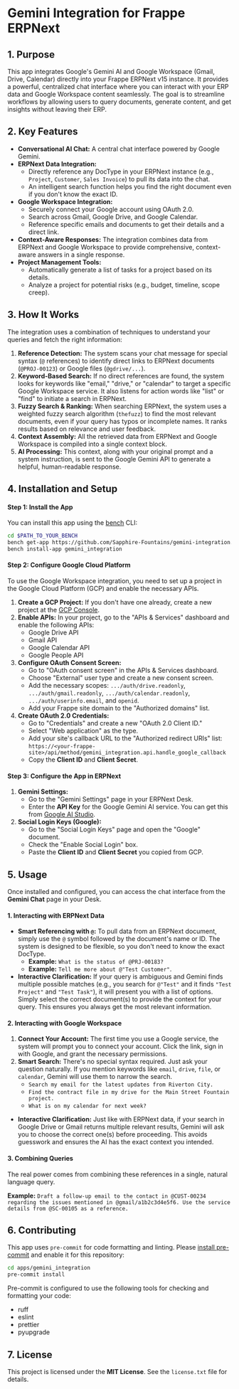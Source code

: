 # Gemini Integration for Frappe ERPNext

## 1. Purpose

This app integrates Google's Gemini AI and Google Workspace (Gmail, Drive, Calendar) directly into your Frappe ERPNext v15 instance. It provides a powerful, centralized chat interface where you can interact with your ERP data and Google Workspace content seamlessly. The goal is to streamline workflows by allowing users to query documents, generate content, and get insights without leaving their ERP.

## 2. Key Features

*   **Conversational AI Chat:** A central chat interface powered by Google Gemini.
*   **ERPNext Data Integration:**
    *   Directly reference any DocType in your ERPNext instance (e.g., `Project`, `Customer`, `Sales Invoice`) to pull its data into the chat.
    *   An intelligent search function helps you find the right document even if you don't know the exact ID.
*   **Google Workspace Integration:**
    *   Securely connect your Google account using OAuth 2.0.
    *   Search across Gmail, Google Drive, and Google Calendar.
    *   Reference specific emails and documents to get their details and a direct link.
*   **Context-Aware Responses:** The integration combines data from ERPNext and Google Workspace to provide comprehensive, context-aware answers in a single response.
*   **Project Management Tools:**
    *   Automatically generate a list of tasks for a project based on its details.
    *   Analyze a project for potential risks (e.g., budget, timeline, scope creep).

## 3. How It Works

The integration uses a combination of techniques to understand your queries and fetch the right information:

1.  **Reference Detection:** The system scans your chat message for special syntax (`@` references) to identify direct links to ERPNext documents (`@PROJ-00123`) or Google files (`@gdrive/...`).
2.  **Keyword-Based Search:** If no direct references are found, the system looks for keywords like "email," "drive," or "calendar" to target a specific Google Workspace service. It also listens for action words like "list" or "find" to initiate a search in ERPNext.
3.  **Fuzzy Search & Ranking:** When searching ERPNext, the system uses a weighted fuzzy search algorithm (`thefuzz`) to find the most relevant documents, even if your query has typos or incomplete names. It ranks results based on relevance and user feedback.
4.  **Context Assembly:** All the retrieved data from ERPNext and Google Workspace is compiled into a single context block.
5.  **AI Processing:** This context, along with your original prompt and a system instruction, is sent to the Google Gemini API to generate a helpful, human-readable response.

## 4. Installation and Setup

#### Step 1: Install the App

You can install this app using the [bench](https://github.com/frappe/bench) CLI:

```bash
cd $PATH_TO_YOUR_BENCH
bench get-app https://github.com/Sapphire-Fountains/gemini-integration.git --branch main
bench install-app gemini_integration
```

#### Step 2: Configure Google Cloud Platform

To use the Google Workspace integration, you need to set up a project in the Google Cloud Platform (GCP) and enable the necessary APIs.

1.  **Create a GCP Project:** If you don't have one already, create a new project at the [GCP Console](https://console.cloud.google.com/).
2.  **Enable APIs:** In your project, go to the "APIs & Services" dashboard and enable the following APIs:
    *   Google Drive API
    *   Gmail API
    *   Google Calendar API
    *   Google People API
3.  **Configure OAuth Consent Screen:**
    *   Go to "OAuth consent screen" in the APIs & Services dashboard.
    *   Choose "External" user type and create a new consent screen.
    *   Add the necessary scopes: `.../auth/drive.readonly`, `.../auth/gmail.readonly`, `.../auth/calendar.readonly`, `.../auth/userinfo.email`, and `openid`.
    *   Add your Frappe site domain to the "Authorized domains" list.
4.  **Create OAuth 2.0 Credentials:**
    *   Go to "Credentials" and create a new "OAuth 2.0 Client ID."
    *   Select "Web application" as the type.
    *   Add your site's callback URL to the "Authorized redirect URIs" list:
        `https://<your-frappe-site>/api/method/gemini_integration.api.handle_google_callback`
    *   Copy the **Client ID** and **Client Secret**.

#### Step 3: Configure the App in ERPNext

1.  **Gemini Settings:**
    *   Go to the "Gemini Settings" page in your ERPNext Desk.
    *   Enter the **API Key** for the Google Gemini AI service. You can get this from [Google AI Studio](https://aistudio.google.com/app/apikey).
2.  **Social Login Keys (Google):**
    *   Go to the "Social Login Keys" page and open the "Google" document.
    *   Check the "Enable Social Login" box.
    *   Paste the **Client ID** and **Client Secret** you copied from GCP.

## 5. Usage

Once installed and configured, you can access the chat interface from the **Gemini Chat** page in your Desk.

#### 1. Interacting with ERPNext Data

*   **Smart Referencing with `@`:** To pull data from an ERPNext document, simply use the `@` symbol followed by the document's name or ID. The system is designed to be flexible, so you don't need to know the exact DocType.
    *   **Example:** `What is the status of @PRJ-00183?`
    *   **Example:** `Tell me more about @"Test Customer"`.
*   **Interactive Clarification:** If your query is ambiguous and Gemini finds multiple possible matches (e.g., you search for `@"Test"` and it finds `"Test Project"` and `"Test Task"`), it will present you with a list of options. Simply select the correct document(s) to provide the context for your query. This ensures you always get the most relevant information.

#### 2. Interacting with Google Workspace

1.  **Connect Your Account:** The first time you use a Google service, the system will prompt you to connect your account. Click the link, sign in with Google, and grant the necessary permissions.
2.  **Smart Search:** There's no special syntax required. Just ask your question naturally. If you mention keywords like `email`, `drive`, `file`, or `calendar`, Gemini will use them to narrow the search.
    *   `Search my email for the latest updates from Riverton City.`
    *   `Find the contract file in my drive for the Main Street Fountain project.`
    *   `What is on my calendar for next week?`
*   **Interactive Clarification:** Just like with ERPNext data, if your search in Google Drive or Gmail returns multiple relevant results, Gemini will ask you to choose the correct one(s) before proceeding. This avoids guesswork and ensures the AI has the exact context you intended.

#### 3. Combining Queries

The real power comes from combining these references in a single, natural language query.

**Example:**
`Draft a follow-up email to the contact in @CUST-00234 regarding the issues mentioned in @gmail/a1b2c3d4e5f6. Use the service details from @SC-00105 as a reference.`

## 6. Contributing

This app uses `pre-commit` for code formatting and linting. Please [install pre-commit](https://pre-commit.com/#installation) and enable it for this repository:

```bash
cd apps/gemini_integration
pre-commit install
```

Pre-commit is configured to use the following tools for checking and formatting your code:

- ruff
- eslint
- prettier
- pyupgrade

## 7. License

This project is licensed under the **MIT License**. See the `license.txt` file for details.
